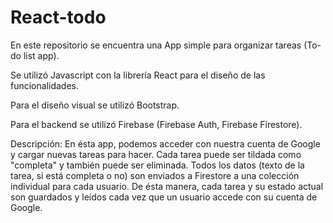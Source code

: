 # React-todo

En este repositorio se encuentra una App simple para organizar tareas (To-do list app).

Se utilizó Javascript con la librería React para el diseño de las funcionalidades.

Para el diseño visual se utilizó Bootstrap.

Para el backend se utilizó Firebase (Firebase Auth, Firebase Firestore).

Descripción: En ésta app, podemos acceder con nuestra cuenta de Google y cargar nuevas tareas para hacer. Cada tarea puede ser tildada como "completa" y también puede ser eliminada. Todos los datos (texto de la tarea, si está completa o no) son enviados a Firestore a una colección individual para cada usuario. De ésta manera, cada tarea y su estado actual son guardados y leídos cada vez que un usuario accede con su cuenta de Google.
